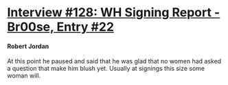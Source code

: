 # [Interview #128: WH Signing Report - Br00se, Entry #22](https://www.theoryland.com/intvmain.php?i=128#22)

#### Robert Jordan

At this point he paused and said that he was glad that no women had asked a question that make him blush yet. Usually at signings this size some woman will.

